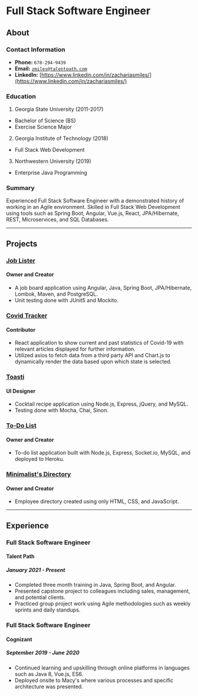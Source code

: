 # Full Stack Software Engineer

## About

### Contact Information
* **Phone:** `678-294-9439`
* **Email:** <a href="mailto:zmiles@talentpath.com">`zmiles@talentpath.com`</a>
* **LinkedIn:** [https://www.linkedin.com/in/zachariasmiles/](https://www.linkedin.com/in/zachariasmiles/)

### Education
1. Georgia State University (2011-2017)
* Bachelor of Science (BS)
* Exercise Science Major

2. Georgia Institute of Technology (2018)
* Full Stack Web Development

3. Northwestern University (2019)
* Enterprise Java Programming

### Summary
Experienced Full Stack Software Engineer with a demonstrated history of working in an Agile environment.
Skilled in Full Stack Web Development using tools such as Spring Boot, Angular, Vue.js, React, JPA/Hibernate, REST, Microservices, and SQL Databases.

---

## Projects

### [Job Lister](https://github.com/zmiles17/job-lister)
#### Owner and Creator
* A job board application using Angular, Java, Spring Boot, JPA/Hibernate, Lombok, Maven, and PostgreSQL.
* Unit testing done with JUnit5 and Mockito.

### [Covid Tracker](https://peaceful-garden-61963.herokuapp.com/)
#### Contributor
* React application to show current and past statistics of Covid-19 with relevant articles displayed for further information.
* Utilized axios to fetch data from a third party API and Chart.js to dynamically render the data based upon which state is selected.

### [Toasti](https://toasti-app.herokuapp.com/)
#### UI Designer
* Cocktail recipe application using Node.js, Express, jQuery, and MySQL.
* Testing done with Mocha, Chai, Sinon.

### [To-Do List](https://sequelize-todolist.herokuapp.com/)
#### Owner and Creator
* To-do list application built with Node.js, Express, Socket.io, MySQL, and deployed to Heroku.

### [Minimalist's Directory](https://zmiles17.github.io/Minimalists-Directory/)
#### Owner and Creator
* Employee directory created using only HTML, CSS, and JavaScript.

---

## Experience
### Full Stack Software Engineer
#### Talent Path
##### January 2021 - Present

* Completed three month training in Java, Spring Boot, and Angular.
* Presented capstone project to colleagues including sales, management, and potential clients.
* Practiced group project work using Agile methodologies such as weekly sprints and daily standups.

### Full Stack Software Engineer
#### Cognizant
##### September 2019 - June 2020

* Continued learning and upskilling through online platforms in languages such as Java 8, Vue.js, ES6.
* Deployed onsite to Macy's where various processes and specific architecture was presented.







